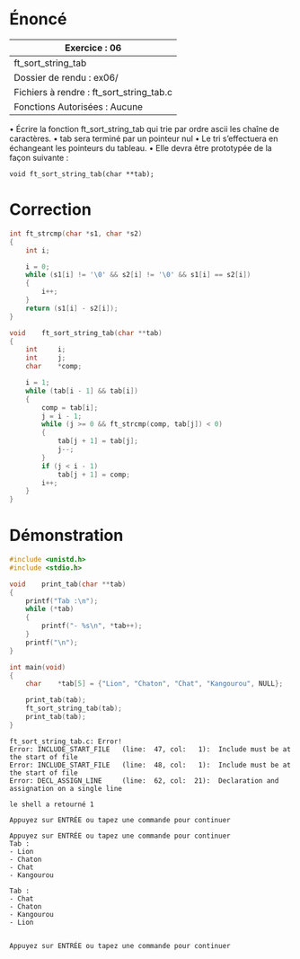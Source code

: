 # Énoncé

| Exercice : 06                            |
| ---------------------------------------- |
| ft_sort_string_tab                       |
| Dossier de rendu : ex06/                 |
| Fichiers à rendre : ft_sort_string_tab.c |
| Fonctions Autorisées : Aucune            |
• Écrire la fonction ft_sort_string_tab qui trie par ordre ascii les chaîne de
caractères.
• tab sera terminé par un pointeur nul
• Le tri s’effectuera en échangeant les pointeurs du tableau.
• Elle devra être prototypée de la façon suivante :
```
void ft_sort_string_tab(char **tab);
```
# Correction

```C
int	ft_strcmp(char *s1, char *s2)
{
	int	i;

	i = 0;
	while (s1[i] != '\0' && s2[i] != '\0' && s1[i] == s2[i])
	{
		i++;
	}
	return (s1[i] - s2[i]);
}

void	ft_sort_string_tab(char **tab)
{
	int		i;
	int		j;
	char	*comp;

	i = 1;
	while (tab[i - 1] && tab[i])
	{
		comp = tab[i];
		j = i - 1;
		while (j >= 0 && ft_strcmp(comp, tab[j]) < 0)
		{
			tab[j + 1] = tab[j];
			j--;
		}
		if (j < i - 1)
			tab[j + 1] = comp;
		i++;
	}
}
```
# Démonstration

```C
#include <unistd.h>
#include <stdio.h>

void	print_tab(char **tab)
{
	printf("Tab :\n");
	while (*tab)
	{
		printf("- %s\n", *tab++);
	}
	printf("\n");
}

int	main(void)
{
	char	*tab[5] = {"Lion", "Chaton", "Chat", "Kangourou", NULL};

	print_tab(tab);
	ft_sort_string_tab(tab);
	print_tab(tab);
}
```

```
ft_sort_string_tab.c: Error!
Error: INCLUDE_START_FILE   (line:  47, col:   1):	Include must be at the start of file
Error: INCLUDE_START_FILE   (line:  48, col:   1):	Include must be at the start of file
Error: DECL_ASSIGN_LINE     (line:  62, col:  21):	Declaration and assignation on a single line

le shell a retourné 1

Appuyez sur ENTRÉE ou tapez une commande pour continuer

Appuyez sur ENTRÉE ou tapez une commande pour continuer
Tab :
- Lion
- Chaton
- Chat
- Kangourou

Tab :
- Chat
- Chaton
- Kangourou
- Lion


Appuyez sur ENTRÉE ou tapez une commande pour continuer
```